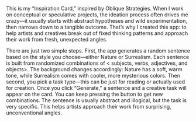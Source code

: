 This is my “Inspiration Card,” inspired by Oblique Strategies. When I work on conceptual or speculative projects, the ideation process often drives me crazy—it usually starts with abstract hypotheses and wild experimentation, then narrows down to a tangible outcome. That’s why I created this app: to help artists and creatives break out of fixed thinking patterns and approach their work from fresh, unexpected angles.

There are just two simple steps. First, the app generates a random sentence based on the style you choose—either Nature or Surrealism. Each sentence is built from randomized combinations of < subjects, verbs, adjectives, and objects>. The background changes accordingly: Nature has a soft, warm tone, while Surrealism comes with cooler, more mysterious colors.
Then second, you pick a task type—this can be just for reading or actually used for creation. Once you click “Generate,” a sentence and a creative task will appear on the card. You can keep pressing the button to get new combinations.
The sentence is usually abstract and illogical, but the task is very specific. This helps artists approach their work from surprising, unconventional angles.
